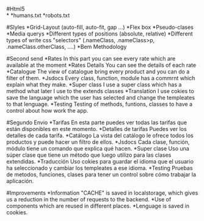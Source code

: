         
#Html5    
      *<meta></meta>
      *humans.txt
      *robots.txt

#Slyles
        *Grid-Layout (auto-fill, auto-fit, gap ...)
        *Flex box
        *Pseudo-clases
        *Media querys
        *Different types of positions (absolute, relative)
        *Different types of write css "selectors" (.nameClass, .nameClass>p, .nameClass.otherClass, ....) 
        *Bem Methodology

#Second send
    *Rates
    In this part you can see every rate which are available at the moment
    *Rates Details
    You can see the details of each rate
    *Catalogue
    The view of catalogue bring every product and you can do a filter of them.
    *Jsdocs
    Every class, function, module has a commrnt which explain what they make.
    *Super class
    I use a super class which has a method what later I use to the extends classes
    *Translation
    I use cokies to save the language which the user has selected and change the templeates to that lenguage.
    *Testing
    Testing of methods, funtions, classes to have a control about how work the app.  

#Segundo Envio
    *Tarifas
        En esta parte puedes ver todas las tarifas que están disponibles en este momento.
    *Detalles de tarifas
        Puedes ver los detalles de cada tarifa.
    *Catálogo
        La vista del catálogo le ofrece todos los productos y puede hacer un filtro de ellos.
    *Jsdocs
        Cada clase, función, módulo tiene un comando que explica qué hacen.
    *Super clase
        Uso una súper clase que tiene un método que luego utilizo para las clases extendidas.
    *Traducción
        Uso cokies para guardar el idioma que el usuario ha seleccionado y cambiar los templeates a ese idioma.
    *Testing
        Pruebas de metodos, funciones, clases para tener un control sobre cómo trabajar la aplicación.

#Improvements
    *Information "CACHE" is saved in localstorage, which gives us a reduction in the number of requests to the backend.
    *Use of components which are reused in different places.
    *Lenguage is saved in cookies.
